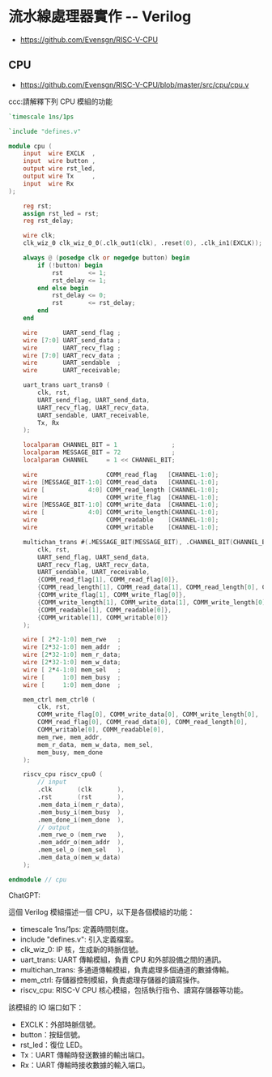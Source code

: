 # 流水線處理器實作 -- Verilog

* https://github.com/Evensgn/RISC-V-CPU

## CPU

* https://github.com/Evensgn/RISC-V-CPU/blob/master/src/cpu/cpu.v

ccc:請解釋下列 CPU 模組的功能

```verilog
`timescale 1ns/1ps

`include "defines.v"

module cpu (
	input  wire EXCLK  ,
	input  wire button ,
	output wire rst_led,
	output wire Tx     ,
	input  wire Rx
);

	reg rst;
	assign rst_led = rst;
	reg rst_delay;

	wire clk;
	clk_wiz_0 clk_wiz_0_0(.clk_out1(clk), .reset(0), .clk_in1(EXCLK));

	always @ (posedge clk or negedge button) begin
		if (!button) begin
			rst       <= 1;
			rst_delay <= 1;
		end else begin
			rst_delay <= 0;
			rst       <= rst_delay;
		end
	end

	wire       UART_send_flag ;
	wire [7:0] UART_send_data ;
	wire       UART_recv_flag ;
	wire [7:0] UART_recv_data ;
	wire       UART_sendable  ;
	wire       UART_receivable;

	uart_trans uart_trans0 (
		clk, rst,
		UART_send_flag, UART_send_data,
		UART_recv_flag, UART_recv_data,
		UART_sendable, UART_receivable,
		Tx, Rx
	);

	localparam CHANNEL_BIT = 1               ;
	localparam MESSAGE_BIT = 72              ;
	localparam CHANNEL     = 1 << CHANNEL_BIT;

	wire                   COMM_read_flag   [CHANNEL-1:0];
	wire [MESSAGE_BIT-1:0] COMM_read_data   [CHANNEL-1:0];
	wire [            4:0] COMM_read_length [CHANNEL-1:0];
	wire                   COMM_write_flag  [CHANNEL-1:0];
	wire [MESSAGE_BIT-1:0] COMM_write_data  [CHANNEL-1:0];
	wire [            4:0] COMM_write_length[CHANNEL-1:0];
	wire                   COMM_readable    [CHANNEL-1:0];
	wire                   COMM_writable    [CHANNEL-1:0];

	multichan_trans #(.MESSAGE_BIT(MESSAGE_BIT), .CHANNEL_BIT(CHANNEL_BIT)) multichan_trans0 (
		clk, rst,
		UART_send_flag, UART_send_data,
		UART_recv_flag, UART_recv_data,
		UART_sendable, UART_receivable,
		{COMM_read_flag[1], COMM_read_flag[0]},
		{COMM_read_length[1], COMM_read_data[1], COMM_read_length[0], COMM_read_data[0]},
		{COMM_write_flag[1], COMM_write_flag[0]},
		{COMM_write_length[1], COMM_write_data[1], COMM_write_length[0], COMM_write_data[0]},
		{COMM_readable[1], COMM_readable[0]},
		{COMM_writable[1], COMM_writable[0]}
	);

	wire [ 2*2-1:0] mem_rwe   ;
	wire [2*32-1:0] mem_addr  ;
	wire [2*32-1:0] mem_r_data;
	wire [2*32-1:0] mem_w_data;
	wire [ 2*4-1:0] mem_sel   ;
	wire [     1:0] mem_busy  ;
	wire [     1:0] mem_done  ;

	mem_ctrl mem_ctrl0 (
		clk, rst,
		COMM_write_flag[0], COMM_write_data[0], COMM_write_length[0],
		COMM_read_flag[0], COMM_read_data[0], COMM_read_length[0],
		COMM_writable[0], COMM_readable[0],
		mem_rwe, mem_addr,
		mem_r_data, mem_w_data, mem_sel,
		mem_busy, mem_done
	);

	riscv_cpu riscv_cpu0 (
		// input
		.clk       (clk       ),
		.rst       (rst       ),
		.mem_data_i(mem_r_data),
		.mem_busy_i(mem_busy  ),
		.mem_done_i(mem_done  ),
		// output
		.mem_rwe_o (mem_rwe   ),
		.mem_addr_o(mem_addr  ),
		.mem_sel_o (mem_sel   ),
		.mem_data_o(mem_w_data)
	);

endmodule // cpu
```

ChatGPT:

這個 Verilog 模組描述一個 CPU，以下是各個模組的功能：

* timescale 1ns/1ps: 定義時間刻度。
* include "defines.v": 引入定義檔案。
* clk_wiz_0: IP 核，生成新的時脈信號。
* uart_trans: UART 傳輸模組，負責 CPU 和外部設備之間的通訊。
* multichan_trans: 多通道傳輸模組，負責處理多個通道的數據傳輸。
* mem_ctrl: 存儲器控制模組，負責處理存儲器的讀寫操作。
* riscv_cpu: RISC-V CPU 核心模組，包括執行指令、讀寫存儲器等功能。

該模組的 IO 端口如下：

* EXCLK：外部時脈信號。
* button：按鈕信號。
* rst_led：復位 LED。
* Tx：UART 傳輸時發送數據的輸出端口。
* Rx：UART 傳輸時接收數據的輸入端口。


